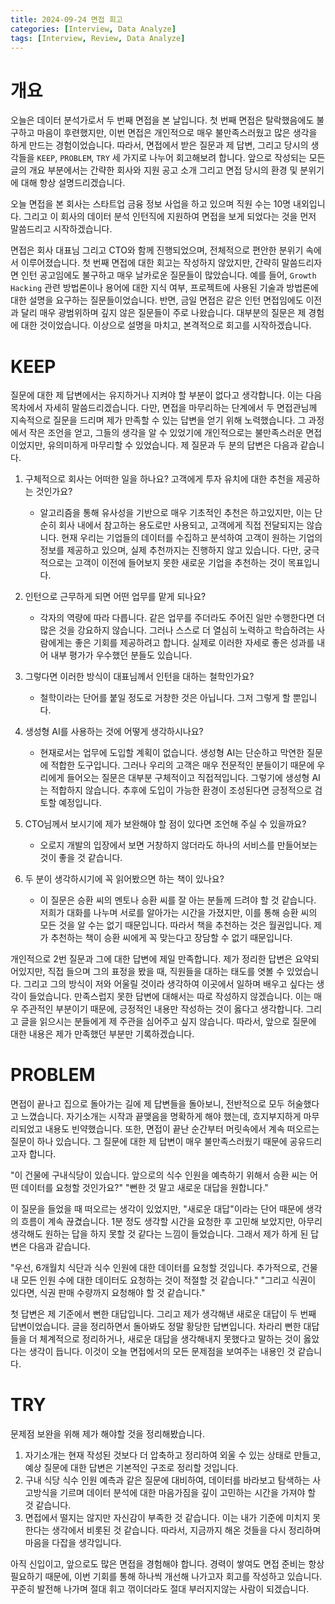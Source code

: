 ```yaml
---
title: 2024-09-24 면접 회고
categories: [Interview, Data Analyze]
tags: [Interview, Review, Data Analyze]
---
```


# 개요

오늘은 데이터 분석가로서 두 번째 면접을 본 날입니다. 첫 번째 면접은 탈락했음에도 불구하고 마음이 후련했지만, 이번 면접은 개인적으로 매우 불만족스러웠고 많은 생각을 하게 만드는 경험이었습니다. 따라서, 면접에서 받은 질문과 제 답변, 그리고 당시의 생각들을 `KEEP`, `PROBLEM`, `TRY` 세 가지로 나누어 회고해보려 합니다. 앞으로 작성되는 모든 글의 개요 부분에서는 간략한 회사와 지원 공고 소개 그리고 면접 당시의 환경 및 분위기에 대해 항상 설명드리겠습니다.

오늘 면접을 본 회사는 스타트업 금융 정보 사업을 하고 있으며 직원 수는 10명 내외입니다. 그리고 이 회사의 데이터 분석 인턴직에 지원하여 면접을 보게 되었다는 것을 먼저 말씀드리고 시작하겠습니다.

면접은 회사 대표님 그리고 CTO와 함께 진행되었으며, 전체적으로 편안한 분위기 속에서 이루어졌습니다. 첫 번째 면접에 대한 회고는 작성하지 않았지만, 간략히 말씀드리자면 인턴 공고임에도 불구하고 매우 날카로운 질문들이 많았습니다. 예를 들어, `Growth Hacking` 관련 방법론이나 용어에 대한 지식 여부, 프로젝트에 사용된 기술과 방법론에 대한 설명을 요구하는 질문들이었습니다. 반면, 금일 면접은 같은 인턴 면접임에도 이전과 달리 매우 광범위하며 깊지 않은 질문들이 주로 나왔습니다. 대부분의 질문은 제 경험에 대한 것이었습니다. 이상으로 설명을 마치고, 본격적으로 회고를 시작하겠습니다.

# KEEP

질문에 대한 제 답변에서는 유지하거나 지켜야 할 부분이 없다고 생각합니다. 이는 다음 목차에서 자세히 말씀드리겠습니다. 다만, 면접을 마무리하는 단계에서 두 면접관님께 지속적으로 질문을 드리며 제가 만족할 수 있는 답변을 얻기 위해 노력했습니다. 그 과정에서 작은 조언을 얻고, 그들의 생각을 알 수 있었기에 개인적으로는 불만족스러운 면접이었지만, 유의미하게 마무리할 수 있었습니다. 제 질문과 두 분의 답변은 다음과 같습니다.

1. 구체적으로 회사는 어떠한 일을 하나요? 고객에게 투자 유치에 대한 추천을 제공하는 것인가요?
    - 알고리즘을 통해 유사성을 기반으로 매우 기초적인 추천은 하고있지만, 이는 단순히 회사 내에서 참고하는 용도로만 사용되고, 고객에게 직접 전달되지는 않습니다. 현재 우리는 기업들의 데이터를 수집하고 분석하여 고객이 원하는 기업의 정보를 제공하고 있으며, 실제 추천까지는 진행하지 않고 있습니다. 다만, 궁극적으로는 고객이 이전에 들어보지 못한 새로운 기업을 추천하는 것이 목표입니다.

2. 인턴으로 근무하게 되면 어떤 업무를 맡게 되나요?
    - 각자의 역량에 따라 다릅니다. 같은 업무를 주더라도 주어진 일만 수행한다면 더 많은 것을 강요하지 않습니다. 그러나 스스로 더 열심히 노력하고 학습하려는 사람에게는 좋은 기회를 제공하려고 합니다. 실제로 이러한 자세로 좋은 성과를 내어 내부 평가가 우수했던 분들도 있습니다.

3. 그렇다면 이러한 방식이 대표님께서 인턴을 대하는 철학인가요?
    - 철학이라는 단어를 붙일 정도로 거창한 것은 아닙니다. 그저 그렇게 할 뿐입니다.

4. 생성형 AI를 사용하는 것에 어떻게 생각하시나요?
    - 현재로서는 업무에 도입할 계획이 없습니다. 생성형 AI는 단순하고 막연한 질문에 적합한 도구입니다. 그러나 우리의 고객은 매우 전문적인 분들이기 때문에 우리에게 들어오는 질문은 대부분 구체적이고 직접적입니다. 그렇기에 생성형 AI는 적합하지 않습니다. 추후에 도입이 가능한 환경이 조성된다면 긍정적으로 검토할 예정입니다.

5. CTO님께서 보시기에 제가 보완해야 할 점이 있다면 조언해 주실 수 있을까요?
    - 오로지 개발의 입장에서 보면 거창하지 않더라도 하나의 서비스를 만들어보는 것이 좋을 것 같습니다.

6. 두 분이 생각하시기에 꼭 읽어봤으면 하는 책이 있나요?
    - 이 질문은 승환 씨의 멘토나 승환 씨를 잘 아는 분들께 드려야 할 것 같습니다. 저희가 대화를 나누며 서로를 알아가는 시간을 가졌지만, 이를 통해 승환 씨의 모든 것을 알 수는 없기 때문입니다. 따라서 책을 추천하는 것은 월권입니다. 제가 추천하는 책이 승환 씨에게 꼭 맞는다고 장담할 수 없기 때문입니다.

개인적으로 2번 질문과 그에 대한 답변에 제일 만족합니다. 제가 정리한 답변은 요약되어있지만, 직접 들으며 그의 표정을 봤을 때, 직원들을 대하는 태도를 엿볼 수 있었습니다. 그리고 그의 방식이 저와 어울릴 것이라 생각하여 이곳에서 일하며 배우고 싶다는 생각이 들었습니다. 만족스럽지 못한 답변에 대해서는 따로 작성하지 않겠습니다. 이는 매우 주관적인 부분이기 때문에, 긍정적인 내용만 작성하는 것이 옳다고 생각합니다. 그리고 글을 읽으시는 분들에게 제 주관을 심어주고 싶지 않습니다. 따라서, 앞으로 질문에 대한 내용은 제가 만족했던 부분만 기록하겠습니다.

# PROBLEM

면접이 끝나고 집으로 돌아가는 길에 제 답변들을 돌아보니, 전반적으로 모두 허술했다고 느꼈습니다. 자기소개는 시작과 끝맺음을 명확하게 해야 했는데, 흐지부지하게 마무리되었고 내용도 빈약했습니다. 또한, 면접이 끝난 순간부터 머릿속에서 계속 떠오르는 질문이 하나 있습니다. 그 질문에 대한 제 답변이 매우 불만족스러웠기 때문에 공유드리고자 합니다.

"이 건물에 구내식당이 있습니다. 앞으로의 식수 인원을 예측하기 위해서 승환 씨는 어떤 데이터를 요청할 것인가요?"
"뻔한 것 말고 새로운 대답을 원합니다."

이 질문을 들었을 때 떠오르는 생각이 있었지만, "새로운 대답"이라는 단어 때문에 생각의 흐름이 계속 끊겼습니다. 1분 정도 생각할 시간을 요청한 후 고민해 보았지만, 아무리 생각해도 원하는 답을 하지 못할 것 같다는 느낌이 들었습니다. 그래서 제가 하게 된 답변은 다음과 같습니다.

"우선, 6개월치 식단과 식수 인원에 대한 데이터를 요청할 것입니다. 추가적으로, 건물 내 모든 인원 수에 대한 데이터도 요청하는 것이 적절할 것 같습니다."
"그리고 식권이 있다면, 식권 판매 수량까지 요청해야 할 것 같습니다."

첫 답변은 제 기준에서 뻔한 대답입니다. 그리고 제가 생각해낸 새로운 대답이 두 번째 답변이었습니다. 글을 정리하면서 돌아봐도 정말 황당한 답변입니다. 차라리 뻔한 대답들을 더 체계적으로 정리하거나, 새로운 대답을 생각해내지 못했다고 말하는 것이 옳았다는 생각이 듭니다. 이것이 오늘 면접에서의 모든 문제점을 보여주는 내용인 것 같습니다.

# TRY

문제점 보완을 위해 제가 해야할 것을 정리해봤습니다.

1. 자기소개는 현재 작성된 것보다 더 압축하고 정리하여 외울 수 있는 상태로 만들고, 예상 질문에 대한 답변은 기본적인 구조로 정리할 것입니다.
2. 구내 식당 식수 인원 예측과 같은 질문에 대비하여, 데이터를 바라보고 탐색하는 사고방식을 기르며 데이터 분석에 대한 마음가짐을 깊이 고민하는 시간을 가져야 할 것 같습니다.
3. 면접에서 떨지는 않지만 자신감이 부족한 것 같습니다. 이는 내가 기준에 미치지 못한다는 생각에서 비롯된 것 같습니다. 따라서, 지금까지 해온 것들을 다시 정리하며 마음을 다잡을 생각입니다.

아직 신입이고, 앞으로도 많은 면접을 경험해야 합니다. 경력이 쌓여도 면접 준비는 항상 필요하기 때문에, 이번 기회를 통해 하나씩 개선해 나가고자 회고를 작성하고 있습니다. 꾸준히 발전해 나가며 절대 휘고 꺾이더라도 절대 부러지지않는 사람이 되겠습니다.